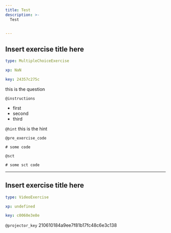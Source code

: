 ```yaml
---
title: Test
description: >-
  Test


---
```

## Insert exercise title here

```yaml
type: MultipleChoiceExercise

xp: NaN

key: 24357c275c
```

this is the question

`@instructions`
- first
- second
- third

`@hint`
this is the hint

`@pre_exercise_code`
```{undefined}
# some code
```


`@sct`
```{undefined}
# some sct code
```





---
## Insert exercise title here

```yaml
type: VideoExercise

xp: undefined

key: c0060e3e8e
```

`@projector_key`
210610184a9ee7f81b17fc48c6e3c138
